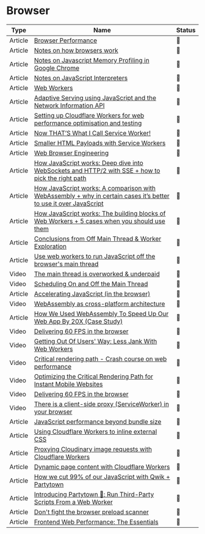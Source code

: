 # Browser

| Type    | Name                                                                                                                                                                                                                                                                                           | Status          |
| ------- | ---------------------------------------------------------------------------------------------------------------------------------------------------------------------------------------------------------------------------------------------------------------------------------------------- | --------------- |
| Article | [Browser Performance](https://www.kuniga.me/blog/2020/03/28/browser-performance.html)                                                                                                                                                                                                          | 📑              |
| Article | [Notes on how browsers work](https://www.kuniga.me/blog/2015/10/09/notes-on-how-browsers-work.html)                                                                                                                                                                                            | 📑              |
| Article | [Notes on Javascript Memory Profiling in Google Chrome](https://www.kuniga.me/blog/2015/06/07/notes-on-javascript-memory-profiling-in-google-chrome.html)                                                                                                                                      | 📑              |
| Article | [Notes on JavaScript Interpreters](https://www.kuniga.me/blog/2017/06/01/notes-on-javascript-interpreters.html)                                                                                                                                                                                | 📑              |
| Article | [Web Workers](https://www.kuniga.me/blog/2016/08/04/web-workers.html)                                                                                                                                                                                                                          | 📑              |
| Article | [Adaptive Serving using JavaScript and the Network Information API](https://dev.to/addyosmani/adaptive-serving-using-javascript-and-the-network-information-api-331p)                                                                                                                          | :bookmark_tabs: |
| Article | [Setting up Cloudflare Workers for web performance optimisation and testing](https://nooshu.com/blog/2021/03/14/setting-up-cloudflare-workers-for-web-performance-optimisation-and-testing/)                                                                                                   | :bookmark_tabs: |
| Article | [Now THAT’S What I Call Service Worker!](https://alistapart.com/article/now-thats-what-i-call-service-worker/)                                                                                                                                                                                 | :bookmark_tabs: |
| Article | [Smaller HTML Payloads with Service Workers](https://philipwalton.com/articles/smaller-html-payloads-with-service-workers/)                                                                                                                                                                    | :bookmark_tabs: |
| Article | [Web Browser Engineering](https://browser.engineering)                                                                                                                                                                                                                                         | :bookmark_tabs: |
| Article | [How JavaScript works: Deep dive into WebSockets and HTTP/2 with SSE + how to pick the right path](https://blog.sessionstack.com/how-javascript-works-deep-dive-into-websockets-and-http-2-with-sse-how-to-pick-the-right-path-584e6b8e3bf7?source=collection_home---4------0----------------) | :bookmark_tabs: |
| Article | [How JavaScript works: A comparison with WebAssembly + why in certain cases it’s better to use it over JavaScript](https://blog.sessionstack.com/how-javascript-works-a-comparison-with-webassembly-why-in-certain-cases-its-better-to-use-it-d80945172d79)                                    | :bookmark_tabs: |
| Article | [How JavaScript works: The building blocks of Web Workers + 5 cases when you should use them](https://blog.sessionstack.com/how-javascript-works-the-building-blocks-of-web-workers-5-cases-when-you-should-use-them-a547c0757f6a)                                                             | :bookmark_tabs: |
| Article | [Conclusions from Off Main Thread & Worker Exploration](https://docs.google.com/document/d/1nu0EcVNC3jtmUVWL8Gs5eCj2p_984kamNhG2nS9gOC0/edit#)                                                                                                                                                 | :bookmark_tabs: |
| Article | [Use web workers to run JavaScript off the browser's main thread](https://web.dev/off-main-thread)                                                                                                                                                                                             | :bookmark_tabs: |
| Video   | [The main thread is overworked & underpaid](https://www.youtube.com/watch?v=7Rrv9qFMWNM)                                                                                                                                                                                                       | :bookmark_tabs: |
| Video   | [Scheduling On and Off the Main Thread](https://www.youtube.com/watch?v=mDdgfyRB5kg)                                                                                                                                                                                                           | :bookmark_tabs: |
| Article | [Accelerating JavaScript (in the browser)](https://jonathandinu.com/blog/accelerating-js/)                                                                                                                                                                                                     | :bookmark_tabs: |
| Video   | [WebAssembly as cross-platform architecture](https://www.youtube.com/watch?v=l2DHjRmgAF8&ab_channel=Nordic.js)                                                                                                                                                                                 | :bookmark_tabs: |
| Article | [How We Used WebAssembly To Speed Up Our Web App By 20X (Case Study)](https://www.smashingmagazine.com/2019/04/webassembly-speed-web-app/)                                                                                                                                                     | :bookmark_tabs: |
| Video   | [Delivering 60 FPS in the browser](https://www.youtube.com/watch?v=rpNXWxMyzHQ&ab_channel=IlyaGrigorik)                                                                                                                                                                                        | :bookmark_tabs: |
| Video   | [Getting Out Of Users' Way: Less Jank With Web Workers](https://www.youtube.com/watch?v=4CWzB5Mi3Ik)                                                                                                                                                                                           | :bookmark_tabs: |
| Video   | [Critical rendering path - Crash course on web performance](https://www.youtube.com/watch?v=PkOBnYxqj3k&ab_channel=IlyaGrigorik)                                                                                                                                                               | :bookmark_tabs: |
| Video   | [Optimizing the Critical Rendering Path for Instant Mobile Websites](https://www.youtube.com/watch?v=YV1nKLWoARQ&ab_channel=IlyaGrigorik)                                                                                                                                                      | :bookmark_tabs: |
| Video   | [Delivering 60 FPS in the browser](https://www.youtube.com/watch?v=rpNXWxMyzHQ&t=1s&ab_channel=IlyaGrigorik)                                                                                                                                                                                   | :bookmark_tabs: |
| Video   | [There is a client-side proxy (ServiceWorker) in your browser](https://www.youtube.com/watch?v=etACK2qbHfc&ab_channel=IlyaGrigorik)                                                                                                                                                            | :bookmark_tabs: |
| Article | [JavaScript performance beyond bundle size](https://nolanlawson.com/2021/02/23/javascript-performance-beyond-bundle-size)                                                                                                                                                                      | :bookmark_tabs: |
| Article | [Using Cloudflare Workers to inline external CSS](https://fershad.com/writing/cloudflare-workers-inline-external-css/)                                                                                                                                                                         | :bookmark_tabs: |
| Article | [Proxying Cloudinary image requests with Cloudflare Workers](https://fershad.com/writing/proxy-cloudinary-with-cloudflare-workers/)                                                                                                                                                            | :bookmark_tabs: |
| Article | [Dynamic page content with Cloudflare Workers](https://fershad.com/writing/dynamic-page-content-with-cloudflare-workers/)                                                                                                                                                                      | :bookmark_tabs: |
| Article | [How we cut 99% of our JavaScript with Qwik + Partytown](https://www.builder.io/blog/how-we-cut-99-percent-js-with-qwik-and-partytown)                                                                                                                                                         | :bookmark_tabs: |
| Article | [Introducing Partytown 🎉: Run Third-Party Scripts From a Web Worker](https://dev.to/adamdbradley/introducing-partytown-run-third-party-scripts-from-a-web-worker-2cnp)                                                                                                                        | :bookmark_tabs: |
| Article | [Don't fight the browser preload scanner](https://web.dev/preload-scanner)                                                                                                                                                                                                                     | :bookmark_tabs: |
| Article | [Frontend Web Performance: The Essentials](https://medium.com/@matthew.costello/frontend-web-performance-the-essentials-0-61fea500b180)                                                                                                                                                        | :bookmark_tabs: |
